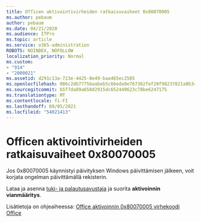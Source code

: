 ```yaml
---
title: Officen aktivointivirheiden ratkaisuvaiheet 0x80070005
ms.author: pebaum
author: pebaum
ms.date: 04/21/2020
ms.audience: ITPro
ms.topic: article
ms.service: o365-administration
ROBOTS: NOINDEX, NOFOLLOW
localization_priority: Normal
ms.custom:
- "914"
- "2000021"
ms.assetid: d291c13a-723e-4425-8e49-baa465ec2505
ms.openlocfilehash: 086c2db7775baabeb5c66eda9e767362fef20f98237021a0b348d8e5d50392b6
ms.sourcegitcommit: b5f7da89a650d2915dc652449623c78be6247175
ms.translationtype: MT
ms.contentlocale: fi-FI
ms.lasthandoff: 08/05/2021
ms.locfileid: "54021413"
---
```

# <a name="steps-to-resolve-office-activation-error-0x80070005"></a>Officen aktivointivirheiden ratkaisuvaiheet 0x80070005

Jos 0x80070005 käynnistyi päivityksen Windows päivittämisen jälkeen, voit korjata ongelman päivittämällä rekisterin.
  
Lataa ja asenna [tuki- ja palautusavustaja](https://aka.ms/SARA-OfficeActivation-Alchemy) ja suorita **aktivoinnin vianmääritys**.
  
Lisätietoja on ohjeaiheessa: [Office aktivoinnin 0x80070005 virhekoodi Office](https://support.office.com/article/7aa7600f-df57-4aef-81d2-25509c66f865)
  